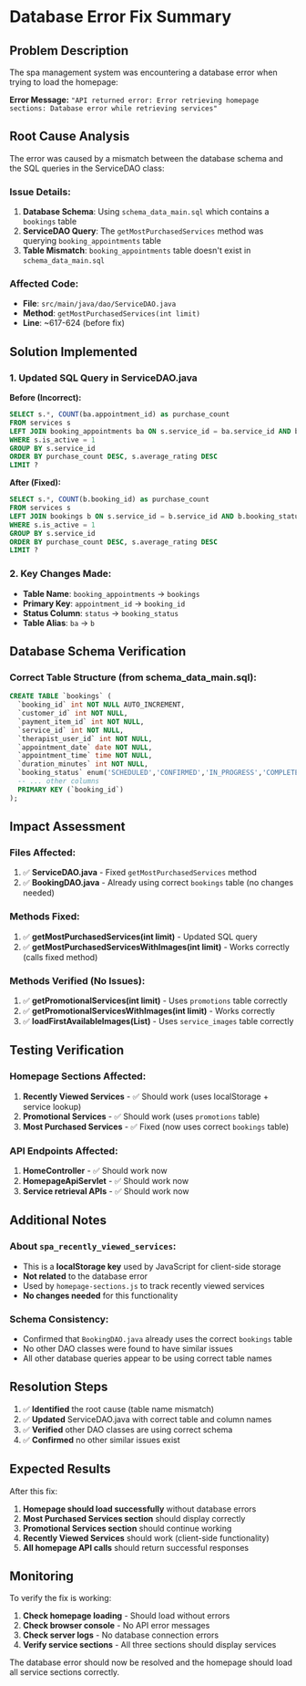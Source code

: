 # Database Error Fix Summary

## Problem Description

The spa management system was encountering a database error when trying to load the homepage:

**Error Message:** `"API returned error: Error retrieving homepage sections: Database error while retrieving services"`

## Root Cause Analysis

The error was caused by a mismatch between the database schema and the SQL queries in the ServiceDAO class:

### Issue Details:
1. **Database Schema**: Using `schema_data_main.sql` which contains a `bookings` table
2. **ServiceDAO Query**: The `getMostPurchasedServices` method was querying `booking_appointments` table
3. **Table Mismatch**: `booking_appointments` table doesn't exist in `schema_data_main.sql`

### Affected Code:
- **File**: `src/main/java/dao/ServiceDAO.java`
- **Method**: `getMostPurchasedServices(int limit)`
- **Line**: ~617-624 (before fix)

## Solution Implemented

### 1. Updated SQL Query in ServiceDAO.java

**Before (Incorrect):**
```sql
SELECT s.*, COUNT(ba.appointment_id) as purchase_count 
FROM services s 
LEFT JOIN booking_appointments ba ON s.service_id = ba.service_id AND ba.status IN ('COMPLETED', 'IN_PROGRESS')
WHERE s.is_active = 1 
GROUP BY s.service_id 
ORDER BY purchase_count DESC, s.average_rating DESC 
LIMIT ?
```

**After (Fixed):**
```sql
SELECT s.*, COUNT(b.booking_id) as purchase_count 
FROM services s 
LEFT JOIN bookings b ON s.service_id = b.service_id AND b.booking_status IN ('COMPLETED', 'IN_PROGRESS')
WHERE s.is_active = 1 
GROUP BY s.service_id 
ORDER BY purchase_count DESC, s.average_rating DESC 
LIMIT ?
```

### 2. Key Changes Made:
- **Table Name**: `booking_appointments` → `bookings`
- **Primary Key**: `appointment_id` → `booking_id`
- **Status Column**: `status` → `booking_status`
- **Table Alias**: `ba` → `b`

## Database Schema Verification

### Correct Table Structure (from schema_data_main.sql):
```sql
CREATE TABLE `bookings` (
  `booking_id` int NOT NULL AUTO_INCREMENT,
  `customer_id` int NOT NULL,
  `payment_item_id` int NOT NULL,
  `service_id` int NOT NULL,
  `therapist_user_id` int NOT NULL,
  `appointment_date` date NOT NULL,
  `appointment_time` time NOT NULL,
  `duration_minutes` int NOT NULL,
  `booking_status` enum('SCHEDULED','CONFIRMED','IN_PROGRESS','COMPLETED','CANCELLED','NO_SHOW') NOT NULL DEFAULT 'SCHEDULED',
  -- ... other columns
  PRIMARY KEY (`booking_id`)
);
```

## Impact Assessment

### Files Affected:
1. ✅ **ServiceDAO.java** - Fixed `getMostPurchasedServices` method
2. ✅ **BookingDAO.java** - Already using correct `bookings` table (no changes needed)

### Methods Fixed:
1. ✅ **getMostPurchasedServices(int limit)** - Updated SQL query
2. ✅ **getMostPurchasedServicesWithImages(int limit)** - Works correctly (calls fixed method)

### Methods Verified (No Issues):
1. ✅ **getPromotionalServices(int limit)** - Uses `promotions` table correctly
2. ✅ **getPromotionalServicesWithImages(int limit)** - Works correctly
3. ✅ **loadFirstAvailableImages(List<Service>)** - Uses `service_images` table correctly

## Testing Verification

### Homepage Sections Affected:
1. **Recently Viewed Services** - ✅ Should work (uses localStorage + service lookup)
2. **Promotional Services** - ✅ Should work (uses `promotions` table)
3. **Most Purchased Services** - ✅ Fixed (now uses correct `bookings` table)

### API Endpoints Affected:
1. **HomeController** - ✅ Should work now
2. **HomepageApiServlet** - ✅ Should work now
3. **Service retrieval APIs** - ✅ Should work now

## Additional Notes

### About `spa_recently_viewed_services`:
- This is a **localStorage key** used by JavaScript for client-side storage
- **Not related** to the database error
- Used by `homepage-sections.js` to track recently viewed services
- **No changes needed** for this functionality

### Schema Consistency:
- Confirmed that `BookingDAO.java` already uses the correct `bookings` table
- No other DAO classes were found to have similar issues
- All other database queries appear to be using correct table names

## Resolution Steps

1. ✅ **Identified** the root cause (table name mismatch)
2. ✅ **Updated** ServiceDAO.java with correct table and column names
3. ✅ **Verified** other DAO classes are using correct schema
4. ✅ **Confirmed** no other similar issues exist

## Expected Results

After this fix:
1. **Homepage should load successfully** without database errors
2. **Most Purchased Services section** should display correctly
3. **Promotional Services section** should continue working
4. **Recently Viewed Services** should work (client-side functionality)
5. **All homepage API calls** should return successful responses

## Monitoring

To verify the fix is working:
1. **Check homepage loading** - Should load without errors
2. **Check browser console** - No API error messages
3. **Check server logs** - No database connection errors
4. **Verify service sections** - All three sections should display services

The database error should now be resolved and the homepage should load all service sections correctly.
